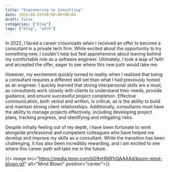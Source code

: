 ```yaml
---
title: "Engineering to Consulting"
date: 2023-04-29T00:00:00+08:00
draft: false
categories: ["blog"]
tags: ["blog", "work"]
---
```


In 2022, I faced a career crossroads when I received an offer to become a consultant in a private tech firm. While excited about the opportunity to try something new, I couldn't help but feel apprehensive about leaving behind my comfortable role as a software engineer. Ultimately, I took a leap of faith and accepted the offer, eager to see where this new path would take me.

However, my excitement quickly turned to reality when I realized that being a consultant requires a different skill set than what I had previously honed as an engineer. I quickly learned that strong interpersonal skills are a must, as consultants work closely with clients to understand their needs, provide guidance, and ensure successful project completion. Effective communication, both verbal and written, is critical, as is the ability to build and maintain strong client relationships. Additionally, consultants must have the ability to manage projects effectively, including developing project plans, tracking progress, and identifying and mitigating risks.

Despite initially feeling out of my depth, I have been fortunate to work alongside professional and competent colleagues who have helped me develop and improve my skills as a consultant. While the transition has been challenging, it has also been incredibly rewarding, and I am excited to see where this career path will take me in the future.

{{< image src="https://media.tenor.com/bD9vHNiR1rQAAAAd/boom-mind-blown.gif" alt="Mind Blown" position="center">}}
